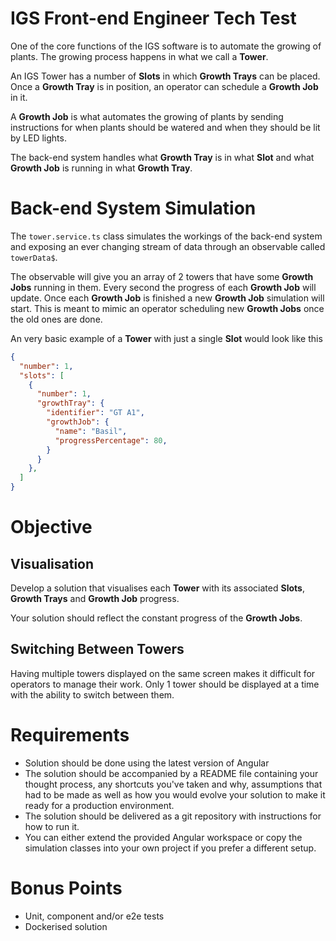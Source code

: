 # IGS Front-end Engineer Tech Test
One of the core functions of the IGS software is to automate the growing of plants. The growing process happens in what we call a **Tower**.

An IGS Tower has a number of **Slots** in which **Growth Trays** can be placed. Once a **Growth Tray** is in position, an operator can schedule a **Growth Job** in it.

A **Growth Job** is what automates the growing of plants by sending instructions for when plants should be watered and when they should be lit by LED lights.

The back-end system handles what **Growth Tray** is in what **Slot** and what **Growth Job** is running in what **Growth Tray**.

# Back-end System Simulation
The `tower.service.ts` class simulates the workings of the back-end system and exposing an ever changing stream of data through an observable called `towerData$`.

The observable will give you an array of 2 towers that have some **Growth Jobs** running in them. Every second the progress of each **Growth Job** will update. Once each **Growth Job** is finished a new **Growth Job** simulation will start. This is meant to mimic an operator scheduling new **Growth Jobs** once the old ones are done.

An very basic example of a **Tower** with just a single **Slot** would look like this
```json
{
  "number": 1,
  "slots": [
    {
      "number": 1,
      "growthTray": {
        "identifier": "GT A1",
        "growthJob": {
          "name": "Basil",
          "progressPercentage": 80,
        }
      }
    },
  ]
}
```

# Objective
## Visualisation
Develop a solution that visualises each **Tower** with its associated **Slots**, **Growth Trays** and **Growth Job** progress.

Your solution should reflect the constant progress of the **Growth Jobs**.

## Switching Between Towers
Having multiple towers displayed on the same screen makes it difficult for operators to manage their work. Only 1 tower should be displayed at a time with the ability to switch between them.

# Requirements
- Solution should be done using the latest version of Angular
- The solution should be accompanied by a README file containing your thought process, any shortcuts you've taken and why, assumptions that had to be made as well as how you would evolve your solution to make it ready for a production environment.
- The solution should be delivered as a git repository with instructions for how to run it.
- You can either extend the provided Angular workspace or copy the simulation classes into your own project if you prefer a different setup.

# Bonus Points
- Unit, component and/or e2e tests
- Dockerised solution


